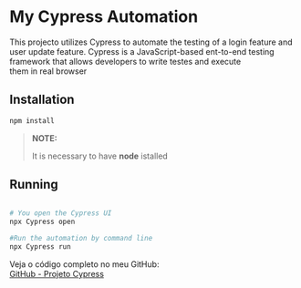 # My Cypress Automation

This projecto utilizes Cypress to automate the testing of a login feature and user update feature. Cypress is a JavaScript-based ent-to-end testing framework that allows developers to write testes and execute them in real browser

## Installation
```bash
npm install
```
>**NOTE:**
>
> It is necessary to have **node** istalled
 

## Running  
```bash

# You open the Cypress UI
npx Cypress open

#Run the automation by command line
npx Cypress run 
```

 Veja o código completo no meu GitHub:  
[GitHub - Projeto Cypress](https://lnkd.in/dxdkuJ-Q)

